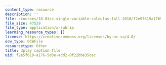 ```yaml
---
content_type: resource
description: ''
file: /courses/18-01sc-single-variable-calculus-fall-2010/f2e5f619a1765d0eadd20f22bbe35cac_Bv9kVDcj7yo.vtt
file_size: 47529
file_type: application/x-subrip
learning_resource_types: []
license: https://creativecommons.org/licenses/by-nc-sa/4.0/
ocw_type: OCWFile
resourcetype: Other
title: 3play caption file
uid: f2e5f619-a176-5d0e-add2-0f22bbe35cac
---
```


